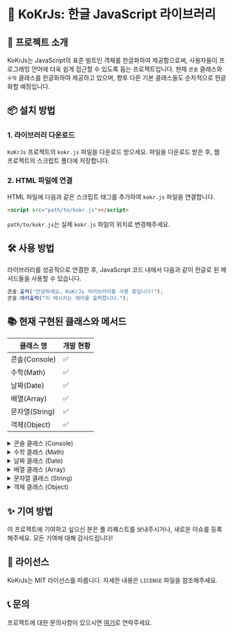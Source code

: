 # 📘 KoKrJs: 한글 JavaScript 라이브러리

## 🚀 프로젝트 소개

KoKrJs는 JavaScript의 표준 빌트인 객체를 한글화하여 제공함으로써, 사용자들이 프로그래밍 언어에 더욱 쉽게 접근할 수 있도록 돕는 프로젝트입니다. 현재 `콘솔` 클래스와 `수학` 클래스를 한글화하여 제공하고 있으며, 향후 다른 기본 클래스들도 순차적으로 한글화할 예정입니다.

## 📦 설치 방법

### 1. 라이브러리 다운로드

`KoKrJs` 프로젝트의 `kokr.js` 파일을 다운로드 받으세요. 파일을 다운로드 받은 후, 웹 프로젝트의 스크립트 폴더에 저장합니다.

### 2. HTML 파일에 연결

HTML 파일에 다음과 같은 스크립트 태그를 추가하여 `kokr.js` 파일을 연결합니다.

```html
<script src="path/to/kokr.js"></script>
```

`path/to/kokr.js`는 실제 `kokr.js` 파일의 위치로 변경해주세요.

## 🛠 사용 방법

라이브러리를 성공적으로 연결한 후, JavaScript 코드 내에서 다음과 같이 한글로 된 메서드들을 사용할 수 있습니다.

```javascript
콘솔.출력("안녕하세요, KoKrJs 라이브러리를 사용 중입니다!");
콘솔.에러출력("이 메시지는 에러를 출력합니다.");
```

## 📚 현재 구현된 클래스와 메서드

| 클래스 명      | 개발 현황 |
| -------------- | --------- |
| 콘솔(Console)  | ✅        |
| 수학(Math)     | ✅        |
| 날짜(Date)     | ✅        |
| 배열(Array)    | ✅        |
| 문자열(String) | ✅        |
| 객체(Object)   | ✅        |

<details>
<summary>콘솔 클래스 (Console)</summary>

#### 메서드

- `출력(data)` - 콘솔에 일반 정보를 출력 (`console.log`)
- `에러출력(data)` - 콘솔에 에러 메시지를 출력 (`console.error`)
- `단언(condition, ...data)` - 조건이 거짓일 경우 콘솔에 메시지 출력 (`console.assert`)
- `지우기()` - 콘솔의 모든 출력을 지웁니다 (`console.clear`)
- `카운트(label)` - 주어진 라벨로 카운트를 시작하거나 증가 (`console.count`)
- `카운트리셋(label)` - 주어진 라벨의 카운트를 리셋 (`console.countReset`)
- `디버그(...data)` - 디버그 정보를 출력 (`console.debug`)
- `디렉토리(item, options)` - 객체의 속성을 보기 좋게 출력 (`console.dir`)
- `디렉토리XML(...data)` - XML 형식의 데이터를 출력 (`console.dirxml`)
- `그룹(...data)` - 메시지 그룹을 시작 (`console.group`)
- `그룹접기(...data)` - 접힌 메시지 그룹을 시작 (`console.groupCollapsed`)
- `그룹끝()` - 현재 메시지 그룹을 종료 (`console.groupEnd`)
- `정보(...data)` - 정보 메시지를 출력 (`console.info`)
- `로그(...data)` - 로그 메시지를 출력 (`console.log`)
- `테이블(tabularData, properties)` - 테이블 형태로 데이터 출력 (`console.table`)
- `시간(label)` - 시간 측정을 시작 (`console.time`)
- `시간끝(label)` - 시작된 시간 측정을 종료 (`console.timeEnd`)
- `시간로그(label, ...data)` - 진행 중인 시간 측정에 로그 기록 (`console.timeLog`)
- `타임스탬프(label)` - 타임스탬프 기록 (`console.timeStamp`)
- `트레이스(...data)` - 호출 스택 출력 (`console.trace`)
- `경고(...data)` - 경고 메시지를 출력 (`console.warn`)
</details>

<details>
<summary>수학 클래스 (Math)</summary>

#### 속성

- `e` - 자연 로그의 밑, 오일러의 수 e를 반환합니다. (`Math.E`)
- `로그10` - 10의 자연 로그 값을 반환합니다. (`Math.LN10`)
- `로그2` - 2의 자연 로그 값을 반환합니다. (`Math.LN2`)
- `LOG2E` - e의 밑-2 로그 값을 반환합니다. (`Math.LOG2E`)
- `LOG10E` - e의 밑-10 로그 값을 반환합니다. (`Math.LOG10E`)
- `파이` - 원의 둘레와 지름의 비율인 파이(π)를 반환합니다. (`Math.PI`)
- `제곱근1_2` - 0.5의 제곱근을 반환합니다. (`Math.SQRT1_2`)
- `제곱근2` - 2의 제곱근을 반환합니다. (`Math.SQRT2`)

#### 메서드

- `절대값(x)` - 주어진 수의 절대값을 반환합니다. (`Math.abs`)
- `아크코사인(x)` - 주어진 수의 아크코사인 값을 반환합니다. (`Math.acos`)
- `아크사인(x)` - 주어진 수의 아크사인 값을 반환합니다. (`Math.asin`)
- `아크탄젠트(x)` - 주어진 수의 아크탄젠트 값을 반환합니다. (`Math.atan`)
- `아크탄젠트2(y, x)` - 주어진 x, y 좌표에 대한 아크탄젠트 값을 반환합니다. (`Math.atan2`)
- `천장(x)` - 주어진 수를 올림하여 가장 가까운 정수를 반환합니다. (`Math.ceil`)
- `코사인(x)` - 주어진 각도의 코사인 값을 반환합니다. (`Math.cos`)
- `지수(x)` - 자연 상수 e를 주어진 수의 거듭제곱으로 계산합니다. (`Math.exp`)
- `바닥(x)` - 주어진 수를 내림하여 가장 가까운 정수를 반환합니다. (`Math.floor`)
- `로그(x)` - 주어진 수의 자연 로그(밑이 e인 로그)를 반환합니다. (`Math.log`)
- `최대(...값들)` - 주어진 값들 중에서 가장 큰 값을 반환합니다. (`Math.max`)
- `최소(...값들)` - 주어진 값들 중에서 가장 작은 값을 반환합니다. (`Math.min`)
- `거듭제곱(x, y)` - 주어진 밑 값과 지수 값을 사용하여 거듭제곱 값을 계산합니다. (`Math.pow`)
- `난수()` - 0과 1 사이의 난수를 반환합니다. (`Math.random`)
- `반올림(x)` - 주어진 수를 가장 가까운 정수로 반올림합니다. (`Math.round`)
- `사인(x)` - 주어진 각도의 사인 값을 반환합니다. (`Math.sin`)
- `제곱근(x)` - 주어진 수의 제곱근을 반환합니다. (`Math.sqrt`)
- `탄젠트(x)` - 주어진 각도의 탄젠트 값을 반환합니다. (`Math.tan`)
</details>

<details>
<summary>날짜 클래스 (Date)</summary>

#### 속성

- `date` - 내부 JavaScript Date 객체를 저장합니다. (`new Date()`)

#### 메서드

- `문자열로()` - 날짜를 문자열로 반환합니다. (`Date.prototype.toString()`)
- `날짜문자열로()` - 날짜 부분만을 문자열로 반환합니다. (`Date.prototype.toDateString()`)
- `시간문자열로()` - 시간 부분만을 문자열로 반환합니다. (`Date.prototype.toTimeString()`)
- `지역문자열로()` - 현지 지역 설정에 적합한 문자열로 날짜와 시간을 반환합니다. (`Date.prototype.toLocaleString()`)
- `지역날짜문자열로()` - 현지 지역 설정에 적합한 문자열로 날짜 부분만을 반환합니다. (`Date.prototype.toLocaleDateString()`)
- `지역시간문자열로()` - 현지 지역 설정에 적합한 문자열로 시간 부분만을 반환합니다. (`Date.prototype.toLocaleTimeString()`)
- `값으로()` - 1970년 1월 1일 자정 이후의 밀리초 단위 시간 값을 반환합니다. (`Date.prototype.valueOf()`)
- `시간가져오기()` - 1970년 1월 1일 자정 이후의 밀리초 단위 시간 값을 반환합니다. (`Date.prototype.getTime()`)
- `연도가져오기()` - 현지 시간을 기준으로 연도를 반환합니다. (`Date.prototype.getFullYear()`)
- `UTC연도가져오기()` - UTC를 기준으로 연도를 반환합니다. (`Date.prototype.getUTCFullYear()`)
- `월가져오기()` - 현지 시간을 기준으로 월을 반환합니다 (0-11). (`Date.prototype.getMonth()`)
- `UTC월가져오기()` - UTC를 기준으로 월을 반환합니다 (0-11). (`Date.prototype.getUTCMonth()`)
- `일가져오기()` - 현지 시간을 기준으로 일(날짜)을 반환합니다. (`Date.prototype.getDate()`)
- `UTC일가져오기()` - UTC를 기준으로 일(날짜)을 반환합니다. (`Date.prototype.getUTCDate()`)
- `요일가져오기()` - 현지 시간을 기준으로 요일을 반환합니다 (0-6). (`Date.prototype.getDay()`)
- `UTC요일가져오기()` - UTC를 기준으로 요일을 반환합니다 (0-6). (`Date.prototype.getUTCDay()`)
- `시간가져오기()` - 현지 시간을 기준으로 시간을 반환합니다. (`Date.prototype.getHours()`)
- `UTC시간가져오기()` - UTC를 기준으로 시간을 반환합니다. (`Date.prototype.getUTCHours()`)
- `분가져오기()` - 현지 시간을 기준으로 분을 반환합니다. (`Date.prototype.getMinutes()`)
- `UTC분가져오기()` - UTC를 기준으로 분을 반환합니다. (`Date.prototype.getUTCMinutes()`)
- `초가져오기()` - 현지 시간을 기준으로 초를 반환합니다. (`Date.prototype.getSeconds()`)
- `UTC초가져오기()` - UTC를 기준으로 초를 반환합니다. (`Date.prototype.getUTCSeconds()`)
- `밀리초가져오기()` - 현지 시간을 기준으로 밀리초를 반환합니다. (`Date.prototype.getMilliseconds()`)
- `UTC밀리초가져오기()` - UTC를 기준으로 밀리초를 반환합니다. (`Date.prototype.getUTCMilliseconds()`)
- `시차가져오기()` - 현지 시간과 UTC의 차이(분)를 반환합니다. (`Date.prototype.getTimezoneOffset()`)
- `ISO문자열로()` - 현지 시간을 기준으로 날짜와 시간을 ISO 형식의 문자열로 반환합니다. (`Date.prototype.toISOString()`)
- `JSON으로()` - JSON 형식으로 객체의 데이터를 변환할 때 사용됩니다. (`Date.prototype.toJSON()`)

</details>

<details>
<summary>배열 클래스 (Array)</summary>

#### 속성

- `배열` - 내부 JavaScript Array 객체를 저장합니다.

#### 메서드

- `길이가져오기()` - 배열의 길이를 반환합니다. (`Array.prototype.length`)
- `끝에추가하기(...요소들)` - 배열 끝에 하나 이상의 요소를 추가하고, 새로운 길이를 반환합니다. (`Array.prototype.push`)
- `끝에서제거하기()` - 배열 끝의 요소를 제거하고, 그 요소를 반환합니다. (`Array.prototype.pop`)
- `시작에추가하기(...요소들)` - 배열 시작에 하나 이상의 요소를 추가하고, 새로운 길이를 반환합니다. (`Array.prototype.unshift`)
- `시작에서제거하기()` - 배열 시작의 요소를 제거하고, 그 요소를 반환합니다. (`Array.prototype.shift`)
- `역순으로정렬하기()` - 배열의 요소를 역순으로 정렬합니다. (`Array.prototype.reverse`)
- `정렬하기(정렬함수)` - 배열의 요소를 정렬합니다. 정렬 함수를 제공할 수 있습니다. (`Array.prototype.sort`)
- `채우기(값, 시작인덱스, 끝인덱스)` - 지정된 값으로 배열의 모든 요소를 채웁니다. (`Array.prototype.fill`)
- `일부가져오기(시작, 끝)` - 배열의 일부를 얕게 복사하여 새 배열을 반환합니다. (`Array.prototype.slice`)
- `각요소에실행하기(콜백)` - 배열의 요소에 대해 제공된 함수를 한 번씩 실행합니다. (`Array.prototype.forEach`)
- `찾기(콜백)` - 배열에서 특정 조건을 만족하는 요소를 찾아 반환합니다. (`Array.prototype.find`)
- `인덱스찾기(콜백)` - 배열에서 특정 조건을 만족하는 요소의 인덱스를 반환합니다. (`Array.prototype.findIndex`)
- `모두만족하는지(콜백)` - 배열의 모든 요소가 제공된 함수를 만족하는지 확인합니다. (`Array.prototype.every`)
- `하나라도만족하는지(콜백)` - 배열의 요소 중 하나라도 제공된 함수를 만족하는지 확인합니다. (`Array.prototype.some`)
- `축약하기(콜백, 초기값)` - 배열의 모든 요소에 대해 함수를 호출하고, 그 결과를 하나의 값으로 반환합니다. (`Array.prototype.reduce`)
- `역순축약하기(콜백, 초기값)` - 배열의 모든 요소에 대해 함수를 호출하고, 그 결과를 하나의 값으로 반환합니다. (역순) (`Array.prototype.reduceRight`)
- `문자열로변환()` - 배열을 문자열로 변환합니다. (`Array.prototype.join`)
- `연결하여문자열로(연결문자)` - 지정된 값을 사용하여 배열의 요소를 연결하여 문자열을 반환합니다. (`Array.prototype.join`)
- `맵핑하기(콜백)` - 배열을 맵핑된 배열로 반환합니다. (`Array.prototype.map`)
- `필터링하기(콜백)` - 배열에서 특정 조건을 만족하는 요소들만 모아 새 배열을 반환합니다. (`Array.prototype.filter`)

</details>

<details>
<summary>문자열 클래스 (String)</summary>

#### 속성

- `문자열` - 내부 JavaScript String 객체를 저장합니다.

#### 메서드

- `길이가져오기()` - 문자열의 길이를 반환합니다. (`String.prototype.length`)
- `문자가져오기(위치)` - 문자열의 특정 인덱스에 있는 문자를 반환합니다. (`String.prototype.charAt`)
- `대체하기(찾을문자, 대체할문자)` - 문자열을 다른 문자열로 대체합니다. (`String.prototype.replace`)
- `위치찾기(찾을문자, 시작위치)` - 문자열에서 특정 문자열을 찾아 위치 인덱스를 반환합니다. (`String.prototype.indexOf`)
- `소문자로변환()` - 문자열을 소문자로 변환합니다. (`String.prototype.toLowerCase`)
- `대문자로변환()` - 문자열을 대문자로 변환합니다. (`String.prototype.toUpperCase`)
- `공백제거()` - 문자열의 앞뒤 공백을 제거합니다. (`String.prototype.trim`)
- `부분추출(시작, 끝)` - 문자열의 일부를 추출합니다. (`String.prototype.slice`)
- `나누기(구분자, 최대길이)` - 문자열을 지정된 구분자로 나누어 배열로 반환합니다. (`String.prototype.split`)
- `시작확인(문자열, 시작위치)` - 지정된 문자열로 시작하는지 확인합니다. (`String.prototype.startsWith`)
- `끝확인(문자열, 길이)` - 지정된 문자열로 끝나는지 확인합니다. (`String.prototype.endsWith`)
- `포함확인(문자열, 시작위치)` - 문자열에 특정 문자열이 포함되어 있는지 확인합니다. (`String.prototype.includes`)
- `반복하기(횟수)` - 문자열을 반복합니다. (`String.prototype.repeat`)

</details>

<details>
<summary>객체 클래스 (Object)</summary>

#### 속성

- `객체` - 내부 JavaScript Object를 저장합니다.

#### 메서드

- `항목들가져오기()` - 객체의 속성과 값을 키-값 쌍으로 반환합니다. (`Object.entries`)
- `키들가져오기()` - 객체의 모든 키(속성 이름)를 배열로 반환합니다. (`Object.keys`)
- `값들가져오기()` - 객체의 모든 값들을 배열로 반환합니다. (`Object.values`)
- `속성값가져오기(속성)` - 지정된 속성의 값을 반환합니다. (`Object.prototype.hasOwnProperty`)
- `속성설정하기(속성, 값)` - 객체에 속성과 값을 추가하거나 변경합니다. (`Object.prototype`)
- `속성삭제하기(속성)` - 객체에서 지정된 속성을 삭제합니다. (`delete`)
- `각속성에실행하기(콜백)` - 주어진 콜백 함수를 객체의 각 속성에 대해 실행합니다. (`for...in loop`)
- `병합하기(다른객체)` - 다른 객체의 속성을 현재 객체에 병합합니다. (`Object.assign`)
- `복사하기()` - 객체를 얕은 복사하여 새로운 객체를 반환합니다.
- `깊은복사하기()` - 객체를 깊은 복사하여 새로운 객체를 반환합니다. (JSON을 사용하여 깊은 복사를 수행)

</details>

## ✨ 기여 방법

이 프로젝트에 기여하고 싶으신 분은 풀 리퀘스트를 보내주시거나, 새로운 이슈를 등록해주세요. 모든 기여에 대해 감사드립니다!

## 📝 라이선스

KoKrJs는 MIT 라이선스를 따릅니다. 자세한 내용은 `LICENSE` 파일을 참조해주세요.

## 📞 문의

프로젝트에 대한 문의사항이 있으시면 [여기](이메일_주소)로 연락주세요.
